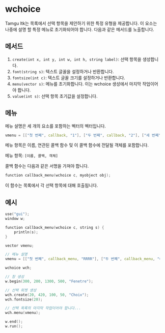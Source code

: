 # wchoice

Tamgu ltk는 목록에서 선택 항목을 제안하기 위한 특정 유형을 제공합니다. 이 요소는 나중에 설명 할 특정 메뉴로 초기화되어야 합니다. 다음과 같은 메서드를 노출합니다.

## 메서드

1. `create(int x, int y, int w, int h, string label)`: 선택 항목을 생성합니다.
2. `font(string s)`: 텍스트 글꼴을 설정하거나 반환합니다.
3. `fontsize(int c)`: 텍스트 글꼴 크기를 설정하거나 반환합니다.
4. `menu(vector s)`: 메뉴를 초기화합니다. 이는 wchoice 생성에서 마지막 작업이어야 합니다.
5. `value(int s)`: 선택 항목 초기값을 설정합니다.

## 메뉴

메뉴 설명은 세 개의 요소를 포함하는 벡터의 벡터입니다.

```cpp
vmenu = [["첫 번째", callback, "1"], ["두 번째", callback, "2"], ["세 번째", callback, "3"]];
```

메뉴 항목은 이름, 연관된 콜백 함수 및 이 콜백 함수에 전달될 객체를 포함합니다.

메뉴 항목: `[이름, 콜백, 객체]`

콜백 함수는 다음과 같은 서명을 가져야 합니다.

```cpp
function callback_menu(wchoice c, myobject obj);
```

이 함수는 목록에서 각 선택 항목에 대해 호출됩니다.

## 예시

```cpp
use("gui");
window w;

function callback_menu(wchoice c, string s) {
    println(s);
}

vector vmenu;

// 메뉴 설명
vmenu = [["첫 번째", callback_menu, "RRRR"], ["두 번째", callback_menu, "OOOOOO"], ["세 번째", callback_menu, "BBBBBBB"]];

wchoice wch;

// 창 생성
w.begin(300, 200, 1300, 500, "Fenetre");

// 선택 위젯 생성
wch.create(20, 420, 100, 50, "Choix");
wch.fontsize(20);

// 선택 목록의 마지막 작업이어야 합니다...
wch.menu(vmenu);

w.end();
w.run();
```
